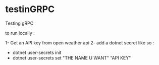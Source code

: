 # testinGRPC
Testing gRPC

to run locally : 

1- Get an API key from open weather api
2- add a dotnet secret like so : 
 - dotnet user-secrets init
 - dotnet user-secrets set "THE NAME U WANT" "API KEY"
